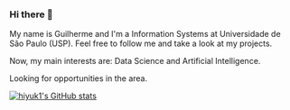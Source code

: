 ### Hi there 👋

My name is Guilherme and I'm a Information Systems at Universidade de São Paulo (USP). Feel free to follow me and take a look at my projects.

Now, my main interests are: Data Science and Artificial Intelligence.

Looking for opportunities in the area.

[![hiyuk1's GitHub stats](https://github-readme-stats.vercel.app/api?username=hiyuk1)](https://github.com/anuraghazra/github-readme-stats&show_icons="true"&theme=tokyonight)
